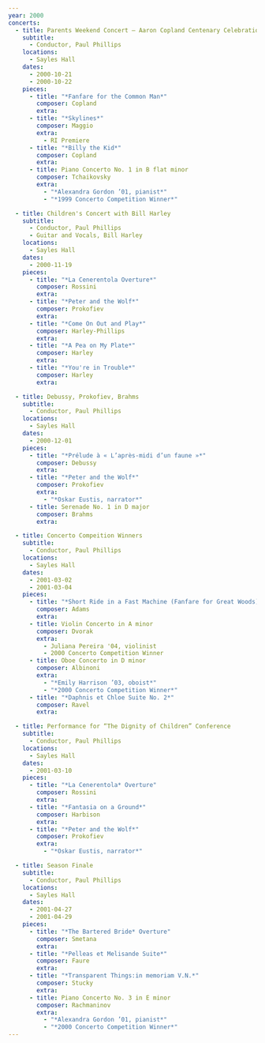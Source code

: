 ```yaml
---
year: 2000
concerts:
  - title: Parents Weekend Concert — Aaron Copland Centenary Celebration
    subtitle: 
      - Conductor, Paul Phillips
    locations:
      - Sayles Hall
    dates:
      - 2000-10-21
      - 2000-10-22
    pieces:
      - title: "*Fanfare for the Common Man*"
        composer: Copland
        extra:
      - title: "*Skylines*"
        composer: Maggio
        extra:
          - RI Premiere
      - title: "*Billy the Kid*"
        composer: Copland
        extra:
      - title: Piano Concerto No. 1 in B flat minor
        composer: Tchaikovsky
        extra:
          - "*Alexandra Gordon ’01, pianist*"
          - "*1999 Concerto Competition Winner*"

  - title: Children's Concert with Bill Harley
    subtitle: 
      - Conductor, Paul Phillips
      - Guitar and Vocals, Bill Harley
    locations:
      - Sayles Hall
    dates:
      - 2000-11-19
    pieces:
      - title: "*La Cenerentola Overture*"
        composer: Rossini
        extra:
      - title: "*Peter and the Wolf*"
        composer: Prokofiev
        extra:
      - title: "*Come On Out and Play*"
        composer: Harley-Phillips
        extra:
      - title: "*A Pea on My Plate*"
        composer: Harley
        extra:
      - title: "*You're in Trouble*"
        composer: Harley
        extra:

  - title: Debussy, Prokofiev, Brahms
    subtitle: 
      - Conductor, Paul Phillips
    locations:
      - Sayles Hall
    dates:
      - 2000-12-01
    pieces:
      - title: "*Prélude à « L’après-midi d’un faune »*"
        composer: Debussy
        extra:
      - title: "*Peter and the Wolf*"
        composer: Prokofiev
        extra:
          - "*Oskar Eustis, narrator*"
      - title: Serenade No. 1 in D major
        composer: Brahms
        extra:

  - title: Concerto Compeition Winners
    subtitle: 
      - Conductor, Paul Phillips
    locations:
      - Sayles Hall
    dates:
      - 2001-03-02
      - 2001-03-04
    pieces:
      - title: "*Short Ride in a Fast Machine (Fanfare for Great Woods)*"
        composer: Adams
        extra:
      - title: Violin Concerto in A minor
        composer: Dvorak
        extra:
          - Juliana Pereira '04, violinist
          - 2000 Concerto Competition Winner
      - title: Oboe Concerto in D minor
        composer: Albinoni
        extra:
          - "*Emily Harrison ’03, oboist*"
          - "*2000 Concerto Competition Winner*"
      - title: "*Daphnis et Chloe Suite No. 2*"
        composer: Ravel
        extra:

  - title: Performance for “The Dignity of Children” Conference
    subtitle: 
      - Conductor, Paul Phillips
    locations:
      - Sayles Hall
    dates:
      - 2001-03-10
    pieces:
      - title: "*La Cenerentola* Overture"
        composer: Rossini
        extra:
      - title: "*Fantasia on a Ground*"
        composer: Harbison
        extra:
      - title: "*Peter and the Wolf*"
        composer: Prokofiev
        extra:
          - "*Oskar Eustis, narrator*"

  - title: Season Finale
    subtitle: 
      - Conductor, Paul Phillips
    locations:
      - Sayles Hall
    dates:
      - 2001-04-27
      - 2001-04-29
    pieces:
      - title: "*The Bartered Bride* Overture"
        composer: Smetana
        extra:
      - title: "*Pelleas et Melisande Suite*"
        composer: Faure
        extra:
      - title: "*Transparent Things:in memoriam V.N.*"
        composer: Stucky
        extra:
      - title: Piano Concerto No. 3 in E minor
        composer: Rachmaninov
        extra:
          - "*Alexandra Gordon ’01, pianist*"
          - "*2000 Concerto Competition Winner*"
---
```

